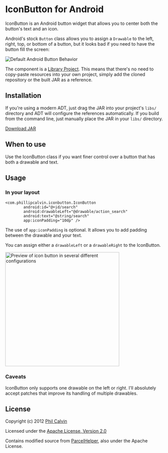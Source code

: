# IconButton for Android

IconButton is an Android button widget that allows you to center both the button's text and an icon.

Android's stock `Button` class allows you to assign a `Drawable` to the left, right, top, or bottom of a button, but it looks bad if you need to have the button fill the screen:

![Default Android Button Behavior](https://github.com/pnc/IconButton/raw/master/IconButtonDemo/default_behavior.png "Default Android Button Behavior")

The component is a [Library Project](http://developer.android.com/guide/developing/eclipse-adt.html#libraryProject). This means that there's no need to copy-paste resources into your own project, simply add the cloned repository or the built JAR as a reference.

## Installation

If you're using a modern ADT, just drag the JAR into your project's `libs/` directory and ADT will configure the references automatically. If you build from the command line, just manually place the JAR in your `libs/` directory.

[Download JAR](http://c.philcalvin.com/2l3p1T3y1T0a)

## When to use
Use the IconButton class if you want finer control over a button that has both a drawable and text.

## Usage

### In your layout

    <com.phillipcalvin.iconbutton.IconButton
            android:id="@+id/search"
            android:drawableLeft="@drawable/action_search"
            android:text="@string/search"
            app:iconPadding="10dp" />

The use of `app:iconPadding` is optional. It allows you to add padding between the drawable and your text.

You can assign either a `drawableLeft` or a `drawableRight` to the IconButton.

<img src="https://github.com/pnc/IconButton/raw/master/IconButtonDemo/demo.png" width="360" alt="Preview of icon button in several different configurations">

### Caveats

IconButton only supports one drawable on the left or right. I'll absolutely accept patches that improve its handling of multiple drawables.

## License
Copyright (c) 2012 [Phil Calvin](http://philcalvin.com)

Licensed under the [Apache License, Version 2.0](http://www.apache.org/licenses/LICENSE-2.0.html)

Contains modified source from [ParcelHelper](https://github.com/commonsguy/cwac-parcel), also under the Apache License.

